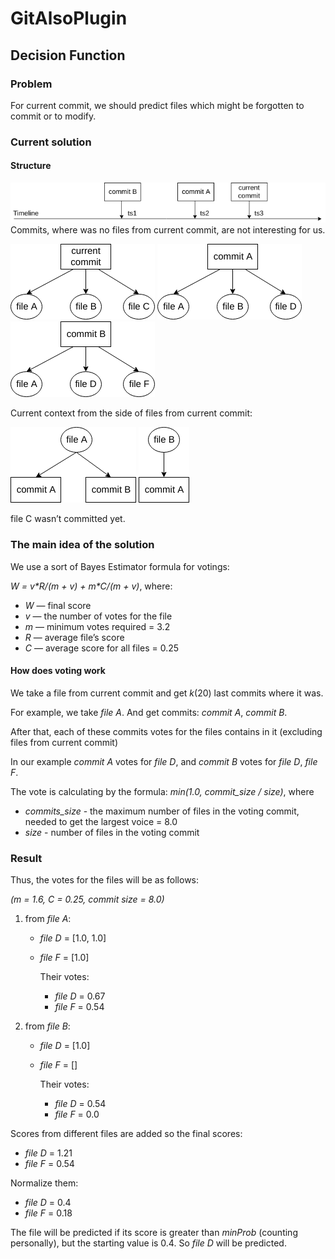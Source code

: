 # GitAlsoPlugin

## Decision Function
### Problem
For current commit, we should predict files which might be forgotten to commit or to modify.
### Current solution
#### Structure
![commit line](resources/doc/commitLine.png)
Commits, where was no files from current commit, are not interesting for us.

![current commit](resources/doc/currentCommit.png)
![commit A](resources/doc/commitA.png) 
![commit B](resources/doc/commitB.png)

Current context from the side of files from current commit:

![commit B](resources/doc/fileA.png)
![commit B](resources/doc/fileB.png)

file C wasn’t committed yet.

### The main idea of the solution
We use a sort of Bayes Estimator formula for votings:

*W = v\*R/(m + v) + m\*C/(m + v)*, where:

* *W* — final score
* *v* — the number of votes for the file
* *m* — minimum votes required = 3.2
* *R* — average file’s score
* *С* — average score for all files = 0.25

#### How does voting work
We take a file from current commit and get *k*(20) last commits where it was.

For example, we take *file A*. And get commits: *commit A*, *commit B*.

After that, each of these commits votes for the files contains in it (excluding files from current commit)

In our example *commit A* votes for *file D*, and *commit B* votes for *file D*, *file F*.


The vote is calculating by the formula:
*min(1.0, commit_size / size)*, where
* *commits_size* - the maximum number of files in the voting commit, needed to get the largest voice = 8.0
* *size* - number of files in the voting commit

### Result
Thus, the votes for the files will be as follows:

*(m = 1.6, C = 0.25, commit size = 8.0)*

1. from *file A*:
   * *file D* = [1.0, 1.0]
   * *file F* = [1.0]
   
     Their votes:
        * *file D* = 0.67
        * *file F* = 0.54

2. from *file B*:
   * *file D* = [1.0]
   * *file F* = []
     
     Their votes:
        * *file D* = 0.54
        * *file F* = 0.0

Scores from different files are added so the final scores:

* *file D* = 1.21
* *file F* = 0.54

Normalize them:

* *file D* = 0.4
* *file F* = 0.18

The file will be predicted if its score is greater than *minProb* (counting personally),
but the starting value is 0.4. So *file D* will be predicted.
